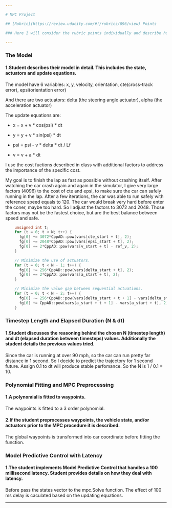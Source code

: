 ```yaml
---

# MPC Project

## [Rubric](https://review.udacity.com/#!/rubrics/896/view) Points

### Here I will consider the rubric points individually and describe how I addressed each point in my implementation.  

---
```


### The Model
#### 1.Student describes their model in detail. This includes the state, actuators and update equations.
The model have 6 variables: x, y, velocity, orientation, cte(cross-track error), epsi(orientation error)

And there are two actuators: delta (the steering angle actuator), alpha (the acceleration actuator)

The update equations are:

* x = x + v * cos(psi) * dt

* y = y + v * sin(psi) * dt

* psi = psi - v * delta * dt / Lf

* v = v + a * dt

I use the cost fuctions described in class with additional factors to address the importance of the specific cost.

My goal is to finish the lap as fast as possible without crashing itself. After watching the car crash again and again in the simulator, I give very large factors (4096) to the cost of cte and epsi, to make sure the car can safely running in the lap. After a few iterations, the car was able to run safely with reference speed equals to 120. 
The car would break very hard before enter the coner, maybe too hard. So I adjust the factors to 3072 and 2048. Those factors may not be the fastest choice, but are the best balance between speed and safe.
```cpp
    unsigned int t;
    for (t = 0; t < N; t++) {
      fg[0] += 3072*CppAD::pow(vars[cte_start + t], 2);
      fg[0] += 2048*CppAD::pow(vars[epsi_start + t], 2);
      fg[0] += 2*CppAD::pow(vars[v_start + t] - ref_v, 2);
    }

    // Minimize the use of actuators.
    for (t = 0; t < N - 1; t++) {
      fg[0] += 256*CppAD::pow(vars[delta_start + t], 2);
      fg[0] += 2*CppAD::pow(vars[a_start + t], 2);
    }

    // Minimize the value gap between sequential actuations.
    for (t = 0; t < N - 2; t++) {
      fg[0] += 256*CppAD::pow(vars[delta_start + t + 1] - vars[delta_start + t], 2);
      fg[0] += CppAD::pow(vars[a_start + t + 1] - vars[a_start + t], 2);
    }
```

### Timestep Length and Elapsed Duration (N & dt)
#### 1.Student discusses the reasoning behind the chosen N (timestep length) and dt (elapsed duration between timesteps) values. Additionally the student details the previous values tried.
Since the car is running at over 90 mph, so the car can run pretty far distance in 1 second. So I decide to predict the trajectory for 1 second future. Assign 0.1 to dt will produce stable perfomance. So the N is 1 / 0.1 = 10.

### Polynomial Fitting and MPC Preprocessing
#### 1.A polynomial is fitted to waypoints.
The waypoints is fitted to a 3 order polynomial.

#### 2.If the student preprocesses waypoints, the vehicle state, and/or actuators prior to the MPC procedure it is described.
The global waypoints is transformed into car coordinate before fitting the function.

### Model Predictive Control with Latency
#### 1.The student implements Model Predictive Control that handles a 100 millisecond latency. Student provides details on how they deal with latency.
Before pass the states vector to the mpc.Solve function. The effect of 100 ms delay is caculated based on the updating equations.

---